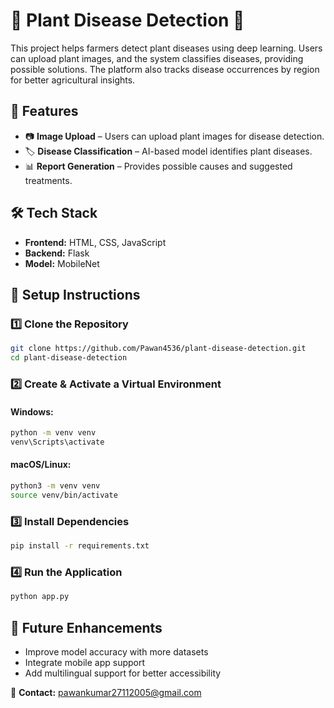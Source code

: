 # 🌿 Plant Disease Detection 🌱  

This project helps farmers detect plant diseases using deep learning. Users can upload plant images, and the system classifies diseases, providing possible solutions. The platform also tracks disease occurrences by region for better agricultural insights.  

## 🔹 Features  
- 📷 **Image Upload** – Users can upload plant images for disease detection.  
- 🏷️ **Disease Classification** – AI-based model identifies plant diseases.  
- 📊 **Report Generation** – Provides possible causes and suggested treatments.  

## 🛠️ Tech Stack  
- **Frontend:** HTML, CSS, JavaScript  
- **Backend:** Flask  
- **Model:** MobileNet  

## 🚀 Setup Instructions  

### 1️⃣ Clone the Repository  
```bash
git clone https://github.com/Pawan4536/plant-disease-detection.git
cd plant-disease-detection
```

### 2️⃣ Create & Activate a Virtual Environment  
#### Windows:  
```bash
python -m venv venv
venv\Scripts\activate
```
#### macOS/Linux:  
```bash
python3 -m venv venv
source venv/bin/activate
```

### 3️⃣ Install Dependencies  
```bash
pip install -r requirements.txt
```

### 4️⃣ Run the Application  
```bash
python app.py
```

## 📌 Future Enhancements  
- Improve model accuracy with more datasets  
- Integrate mobile app support  
- Add multilingual support for better accessibility  

📧 **Contact:** pawankumar27112005@gmail.com

